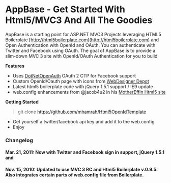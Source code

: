 # AppBase - Get Started With Html5/MVC3 And All The Goodies

AppBase is a starting point for ASP.NET MVC3 Projects leveraging HTML5 Boilerplate [http://html5boilerplate.com](http://html5boilerplate.com) and Open Authentication with OpenId and OAuth.  You can authenticate with Twitter and Facebook using OAuth.  The goal of AppBase is to provide a slim-down MVC 3 site with OpenId/OAuth Authentication for you to build 

**Features**

* Uses [DotNetOpenAuth](http://www.dotnetopenauth.net/) OAuth 2 CTP for Facebook support 
* Custom OpenId/Oauth page with icons from [WebDesigner Depot](http://www.webdesignerdepot.com/2010/08/buddycons-vector-social-media-icons/)
* Latest html5 boilerplate code with jQuery 1.5.1 support / IE9 update
* web.config enhancements from @jacob4u2 in his [MotherEffin Html5 site](https://bitbucket.org/jacob4u2/mothereffin-html5-site)

**Getting Started**

> git clone https://github.com/mhamrah/Html5OpenIdTemplate

* Get yourself a twitter/facebook api key and add it to the web.config
* Enjoy

### Changelog

#### Mar. 21, 2011: Now with Twitter and Facebook sign in support, jQuery 1.5.1 and 
#### Nov. 15, 2010: Updated to use MVC 3 RC and Html5 Boilerplate v.0.9.5.  Also integrates certain parts of web.config file from Boilerplate.

